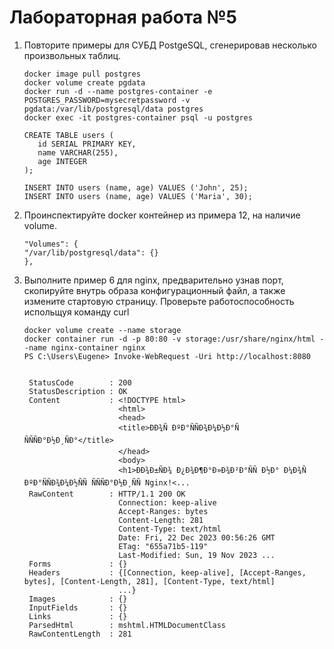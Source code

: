 # Лабораторная работа №5
1. Повторите примеры для СУБД PostgeSQL, сгенерировав несколько произвольных таблиц.
    ```
    docker image pull postgres
    docker volume create pgdata
    docker run -d --name postgres-container -e POSTGRES_PASSWORD=mysecretpassword -v pgdata:/var/lib/postgresql/data postgres
    docker exec -it postgres-container psql -u postgres

    CREATE TABLE users (
       id SERIAL PRIMARY KEY,
       name VARCHAR(255),
       age INTEGER
   );

   INSERT INTO users (name, age) VALUES ('John', 25);
   INSERT INTO users (name, age) VALUES ('Maria', 30);
    ```
2. Проинспектируйте docker контейнер из примера 12, на наличие volume.
    ```
    "Volumes": {                                                                                                                                                   "/var/lib/postgresql/data": {}                                                                                                                         },      
    ```
3. Выполните пример 6 для nginx, предварительно узнав порт, скопируйте внутрь образа конфигурационный файл, а также измените стартовую страницу. Проверьте работоспособность испольщуя команду curl
   ```
   docker volume create --name storage
   docker container run -d -p 80:80 -v storage:/usr/share/nginx/html --name nginx-container nginx
   PS C:\Users\Eugene> Invoke-WebRequest -Uri http://localhost:8080


    StatusCode        : 200
    StatusDescription : OK
    Content           : <!DOCTYPE html>
                        <html>
                        <head>
                        <title>ÐÐ¾Ñ ÐºÐ°ÑÑÐ¾Ð¼Ð½Ð°Ñ ÑÑÑÐ°Ð½Ð¸ÑÐ°</title>
                        </head>
                        <body>
                        <h1>ÐÐ¾Ð±ÑÐ¾ Ð¿Ð¾Ð¶Ð°Ð»Ð¾Ð²Ð°ÑÑ Ð½Ð° Ð¼Ð¾Ñ ÐºÐ°ÑÑÐ¾Ð¼Ð½ÑÑ ÑÑÑÐ°Ð½Ð¸ÑÑ Nginx!<...
    RawContent        : HTTP/1.1 200 OK
                        Connection: keep-alive
                        Accept-Ranges: bytes
                        Content-Length: 281
                        Content-Type: text/html
                        Date: Fri, 22 Dec 2023 00:56:26 GMT
                        ETag: "655a71b5-119"
                        Last-Modified: Sun, 19 Nov 2023 ...
    Forms             : {}
    Headers           : {[Connection, keep-alive], [Accept-Ranges, bytes], [Content-Length, 281], [Content-Type, text/html]
                        ...}
    Images            : {}
    InputFields       : {}
    Links             : {}
    ParsedHtml        : mshtml.HTMLDocumentClass
    RawContentLength  : 281


   ```